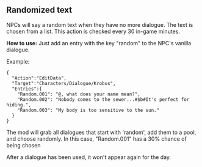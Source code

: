 ## Randomized text

NPCs will say a random text when they have no more dialogue. The text is chosen from a list. This action is checked every 30 in-game minutes.

**How to use:** Just add an entry with the key "random" to the NPC's vanilla dialogue.

Example:


```
{
  "Action":"EditData",
  "Target":"Characters/Dialogue/Krobus",
  "Entries":{
    "Random.001": "@, what does your name mean?",
    "Random.002": "Nobody comes to the sewer...#$b#It's perfect for hiding.",
    "Random.003": "My body is too sensitive to the sun."
  }
}
```

The mod will grab all dialogues that start with 'random', add them to a pool, and choose randomly.
In this case, "Random.001" has a 30% chance of being chosen

After a dialogue has been used, it won't appear again for the day.
